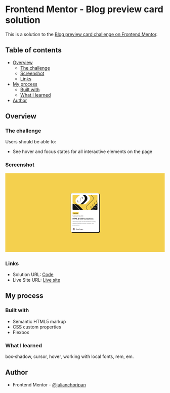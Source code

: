 # Frontend Mentor - Blog preview card solution

This is a solution to the [Blog preview card challenge on Frontend Mentor](https://www.frontendmentor.io/challenges/blog-preview-card-ckPaj01IcS).

## Table of contents

- [Overview](#overview)
  - [The challenge](#the-challenge)
  - [Screenshot](#screenshot)
  - [Links](#links)
- [My process](#my-process)
  - [Built with](#built-with)
  - [What I learned](#what-i-learned)
- [Author](#author)

## Overview

### The challenge

Users should be able to:

- See hover and focus states for all interactive elements on the page

### Screenshot

![`screenshot.png`](./screenshot.png)

### Links

- Solution URL: [Code](https://github.com/julianchoripan/blog-preview-card)
- Live Site URL: [Live site](https://julianchoripan.github.io/blog-preview-card/)

## My process

### Built with

- Semantic HTML5 markup
- CSS custom properties
- Flexbox

### What I learned

box-shadow, cursor, hover, working with local fonts, rem, em.

## Author

- Frontend Mentor - [@julianchoripan](https://www.frontendmentor.io/profile/julianchoripan)
